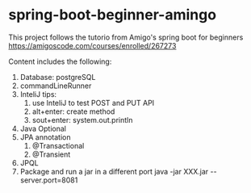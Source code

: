 # spring-boot-beginner-amingo
This project follows the tutorio from Amigo's spring boot for beginners
https://amigoscode.com/courses/enrolled/267273

Content includes the following:

1. Database: postgreSQL
1. commandLineRunner
1. InteliJ tips:
   1. use InteliJ to test POST and PUT API
   2. alt+enter: create method
   3. sout+enter: system.out.println
1. Java Optional
1. JPA annotation
   1. @Transactional
   2. @Transient
1. JPQL
1. Package and run a jar in a different port
   java -jar XXX.jar --server.port=8081
